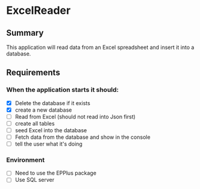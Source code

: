 # ExcelReader

## Summary
This application will read data from an Excel spreadsheet and insert it into a database. 

## Requirements
  ### When the application starts it should:
- [x] Delete the database if it exists
- [x] create a new database
- [ ] Read from Excel (should not read into Json first)
- [ ] create all tables 
- [ ] seed Excel into the database
- [ ] Fetch data from the database and show in the console
- [ ] tell the user what it's doing

### Environment
  - [ ] Need to use the EPPlus package
  - [ ] Use SQL server
